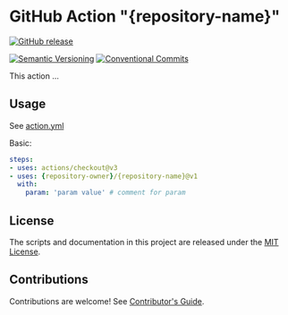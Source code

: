 # GitHub Action "{repository-name}"

[![GitHub release](https://img.shields.io/github/v/release/{repository-owner}/{repository-name}.svg?sort=semver&logo=github)](https://github.com/{repository-owner}/{repository-name}/releases)

[![Semantic Versioning](https://img.shields.io/static/v1?label=Semantic%20Versioning&message=v2.0.0&color=green&logo=semver)](https://semver.org/lang/ru/spec/v2.0.0.html)
[![Conventional Commits](https://img.shields.io/badge/Conventional%20Commits-v1.0.0-yellow.svg?logo=git)](https://conventionalcommits.org)

This action ...

## Usage

See [action.yml](action.yml)

Basic:

```yaml
steps:
- uses: actions/checkout@v3
- uses: {repository-owner}/{repository-name}@v1
  with:
    param: 'param value' # comment for param
```

## License

The scripts and documentation in this project are released under the [MIT License](LICENSE).

## Contributions

Contributions are welcome! See [Contributor's Guide](.github/CONTRIBUTING.md).
